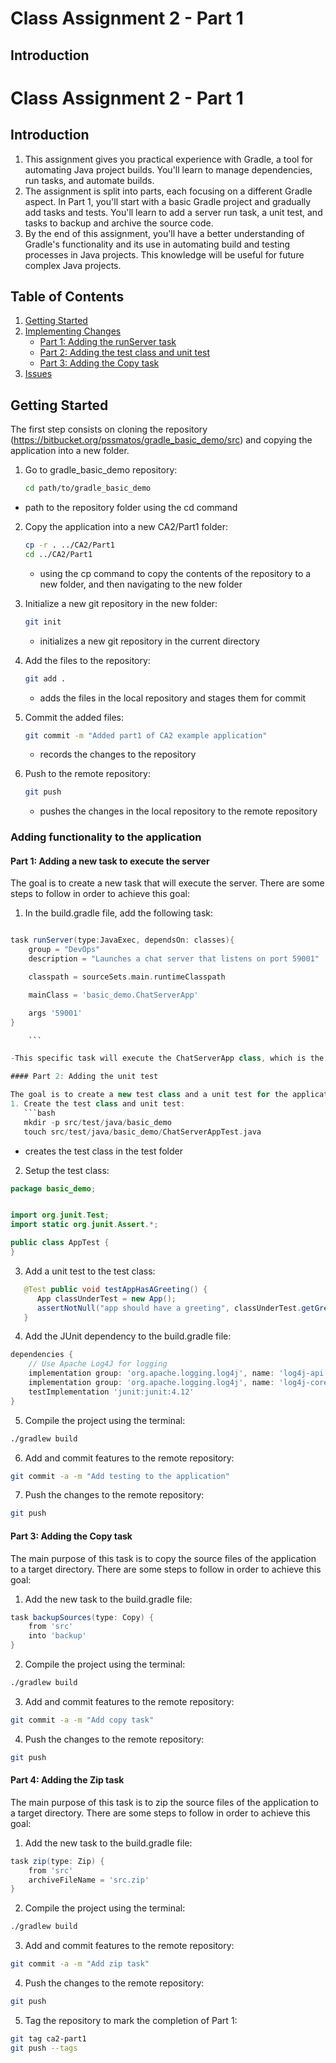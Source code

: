 # Class Assignment 2 - Part 1

## Introduction

# Class Assignment 2 - Part 1

## Introduction

1. This assignment gives you practical experience with Gradle, a tool for automating Java project builds. You'll learn to manage dependencies, run tasks, and automate builds.
2. The assignment is split into parts, each focusing on a different Gradle aspect. In Part 1, you'll start with a basic Gradle project and gradually add tasks and tests. You'll learn to add a server run task, a unit test, and tasks to backup and archive the source code.
3. By the end of this assignment, you'll have a better understanding of Gradle's functionality and its use in automating build and testing processes in Java projects. This knowledge will be useful for future complex Java projects.
## Table of Contents

1. [Getting Started](#Getting-started)
2. [Implementing Changes](#Implementing-Changes)
    - [Part 1: Adding the runServer task](#Part-1-Adding-the-runServer-task)
    - [Part 2: Adding the test class and unit test](#Part-2-Adding-the-test-class-and-unit-test)
    - [Part 3: Adding the Copy task](#Part-3-Addding-the-Copy-task)
3. [Issues](#Issues)


## Getting Started

The first step consists on cloning the repository (https://bitbucket.org/pssmatos/gradle_basic_demo/src) and copying the application into a new folder. 


1. Go to gradle_basic_demo repository:
   ```bash
   cd path/to/gradle_basic_demo
   ```
- path to the repository folder using the cd command

2. Copy the application into a new CA2/Part1 folder:
   ```bash
   cp -r . ../CA2/Part1
   cd ../CA2/Part1
   ```
    - using the cp command to copy the contents of the repository to a new folder, and then navigating to the new folder

3. Initialize a new git repository in the new folder:
   ```bash
   git init
   ```
    - initializes a new git repository in the current directory
4. Add the files to the repository:
   ```bash
   git add .
   ```
    - adds the files in the local repository and stages them for commit
5. Commit the added files:
   ```bash
   git commit -m "Added part1 of CA2 example application"
   ```
    - records the changes to the repository
6. Push to the remote repository:
   ```bash
   git push
   ```
    - pushes the changes in the local repository to the remote repository


### Adding functionality to the application
#### Part 1: Adding a new task to execute the server

The goal is to create a new task that will execute the server. There are some steps to follow in order to achieve this goal:
1.   In the build.gradle file, add the following task:
```gradle

task runServer(type:JavaExec, dependsOn: classes){
    group = "DevOps"
    description = "Launches a chat server that listens on port 59001"

    classpath = sourceSets.main.runtimeClasspath

    mainClass = 'basic_demo.ChatServerApp'

    args '59001'
}

    ```

-This specific task will execute the ChatServerApp class, which is the main class of the application. The task will listen on port 59001.

#### Part 2: Adding the unit test

The goal is to create a new test class and a unit test for the application. The steps to do so are:
1. Create the test class and unit test:
   ```bash
   mkdir -p src/test/java/basic_demo
   touch src/test/java/basic_demo/ChatServerAppTest.java
   ```
   - creates the test class in the test folder

2. Setup the test class:
```java
package basic_demo;


import org.junit.Test;
import static org.junit.Assert.*;

public class AppTest {
}
```
3. Add a unit test to the test class:
```java
   @Test public void testAppHasAGreeting() {
      App classUnderTest = new App();
      assertNotNull("app should have a greeting", classUnderTest.getGreeting());
   }
```
4. Add the JUnit dependency to the build.gradle file:
```gradle
dependencies {
    // Use Apache Log4J for logging
    implementation group: 'org.apache.logging.log4j', name: 'log4j-api', version: '2.11.2'
    implementation group: 'org.apache.logging.log4j', name: 'log4j-core', version: '2.11.2'
    testImplementation 'junit:junit:4.12'
}
```

5. Compile the project using the terminal:
```bash
./gradlew build
```
6. Add and commit features to the remote repository:
```bash
git commit -a -m "Add testing to the application"
```
7. Push the changes to the remote repository:
```bash
git push
```

#### Part 3: Adding the Copy task
The main purpose of this task is to copy the source files of the application to a target directory. There are some steps to follow in order to achieve this goal:
1. Add the new task to the build.gradle file:
```gradle
task backupSources(type: Copy) {
    from 'src'
    into 'backup'
}
```
2. Compile the project using the terminal:
```bash
./gradlew build
```

3. Add and commit features to the remote repository:
```bash
git commit -a -m "Add copy task"
```
4. Push the changes to the remote repository:
```bash
git push
```

#### Part 4: Adding the Zip task
The main purpose of this task is to zip the source files of the application to a target directory. There are some steps to follow in order to achieve this goal:
1. Add the new task to the build.gradle file:
```gradle
task zip(type: Zip) {
    from 'src'
    archiveFileName = 'src.zip'
}
```
2. Compile the project using the terminal:
```bash
./gradlew build
```
3. Add and commit features to the remote repository:
```bash
git commit -a -m "Add zip task"
```
4. Push the changes to the remote repository:
```bash
git push
```
5. Tag the repository to mark the completion of Part 1:
```bash
git tag ca2-part1
git push --tags
```
